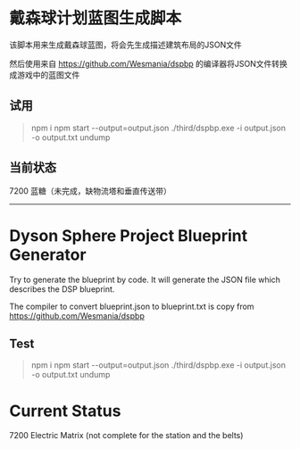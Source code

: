 # 戴森球计划蓝图生成脚本

该脚本用来生成戴森球蓝图，将会先生成描述建筑布局的JSON文件

然后使用来自 https://github.com/Wesmania/dspbp 的编译器将JSON文件转换成游戏中的蓝图文件

## 试用

> npm i 
> npm start --output=output.json
> ./third/dspbp.exe -i output.json -o output.txt undump 

## 当前状态

7200 蓝糖（未完成，缺物流塔和垂直传送带）

----

# Dyson Sphere Project Blueprint Generator

Try to generate the blueprint by code. It will generate the JSON file which describes the DSP blueprint.

The compiler to convert blueprint.json to blueprint.txt is copy from  https://github.com/Wesmania/dspbp

## Test

> npm i 
> npm start --output=output.json
> ./third/dspbp.exe -i output.json -o output.txt undump 

# Current Status

7200 Electric Matrix (not complete for the station and the belts)
